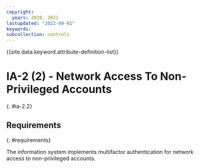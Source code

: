 ```yaml
---
copyright:
  years: 2020, 2022
lastupdated: "2022-09-01"
keywords: 
subcollection: controls
---
```



{{site.data.keyword.attribute-definition-list}}


# IA-2 (2) - Network Access To Non-Privileged Accounts
{: #ia-2.2}

## Requirements
{: #requirements}

The information system implements multifactor authentication for network access to non-privileged accounts.
